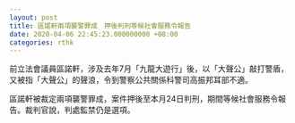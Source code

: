 ```yaml
---
layout: post
title: 區諾軒兩項襲警罪成　押後判刑等候社會服務令報告
date: 2020-04-06 22:45:23.000000000 +08:00
categories: rthk
---
```


前立法會議員區諾軒，涉及去年7月「九龍大遊行」後，以「大聲公」敲打警盾，又被指「大聲公」的聲浪，令到警察公共關係科警司高振邦耳部不適。

區諾軒被裁定兩項襲警罪成，案件押後至本月24日判刑，期間等候社會服務令報告。裁判官說，判處監禁仍是選項。
